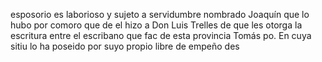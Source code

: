 esposorio es laborioso y sujeto a servidumbre nombrado Joaquín que lo hubo por comoro que de el hizo a Don Luis Trelles de que les otorga la escritura entre el escribano que fac de esta provincia Tomás po. En cuya sitiu lo ha poseido por suyo propio libre de empeño des